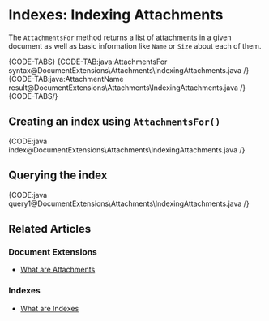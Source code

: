 # Indexes: Indexing Attachments

The `AttachmentsFor` method returns a list of [attachments](../client-api/session/attachments/what-are-attachments) in a given document as well as basic information like `Name` or `Size` about each of them.

{CODE-TABS}
{CODE-TAB:java:AttachmentsFor syntax@DocumentExtensions\Attachments\IndexingAttachments.java /}
{CODE-TAB:java:AttachmentName result@DocumentExtensions\Attachments\IndexingAttachments.java /}
{CODE-TABS/}

## Creating an index using `AttachmentsFor()`

{CODE:java index@DocumentExtensions\Attachments\IndexingAttachments.java /}

## Querying the index

{CODE:java query1@DocumentExtensions\Attachments\IndexingAttachments.java /}

## Related Articles

### Document Extensions

- [What are Attachments](../../document-extensions/attachments/what-are-attachments)  

### Indexes

- [What are Indexes](../../indexes/what-are-indexes)

